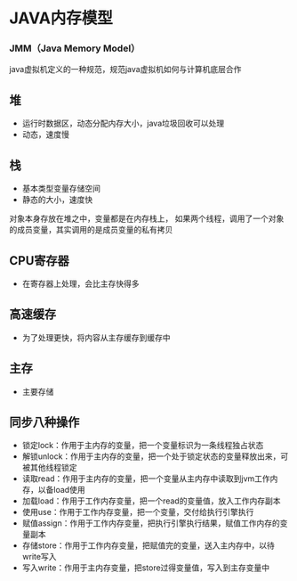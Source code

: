 # JAVA内存模型 
### JMM（Java Memory Model）


java虚拟机定义的一种规范，规范java虚拟机如何与计算机底层合作

## 堆
- 运行时数据区，动态分配内存大小，java垃圾回收可以处理
- 动态，速度慢

## 栈
- 基本类型变量存储空间 
- 静态的大小，速度快

对象本身存放在堆之中，变量都是在内存栈上，
如果两个线程，调用了一个对象的成员变量，其实调用的是成员变量的私有拷贝

## CPU寄存器
- 在寄存器上处理，会比主存快得多

## 高速缓存
- 为了处理更快，将内容从主存缓存到缓存中

## 主存
- 主要存储

## 同步八种操作
- 锁定lock：作用于主内存的变量，把一个变量标识为一条线程独占状态
- 解锁unlock：作用于主内存的变量，把一个处于锁定状态的变量释放出来，可被其他线程锁定
- 读取read：作用于主内存的变量，把一个变量从主内存中读取到jvm工作内存，以备load使用
- 加载load：作用于工作内存变量，把一个read的变量值，放入工作内存副本
- 使用use：作用于工作内存变量，把一个变量，交付给执行引擎执行
- 赋值assign：作用于工作内存变量，把执行引擎执行结果，赋值工作内存的变量副本
- 存储store：作用于工作内存变量，把赋值完的变量，送入主内存中，以待write写入
- 写入write：作用于主内存变量，把store过得变量值，写入到主存变量中
